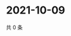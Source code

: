 # 2021-10-09

共 0 条

<!-- BEGIN WEIBO -->
<!-- 最后更新时间 Sat Oct 09 2021 23:00:38 GMT+0800 (China Standard Time) -->

<!-- END WEIBO -->
